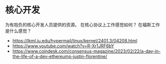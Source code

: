 # 核心开发

为有抱负的核心开发人员提供的资源。
在核心协议上工作感觉如何？
在福斯工作是什么感觉？

- https://lkml.iu.edu/hypermail/linux/kernel/2401.3/04208.html
- https://www.youtube.com/watch?v=R-Xr1JRF6bY
- https://www.coindesk.com/consensus-magazine/2023/02/22/a-day-in-the-life-of-a-dev-ethereums-justin-florentine/
